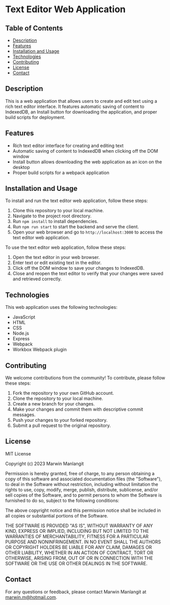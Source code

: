# Text Editor Web Application

## Table of Contents

- [Description](#description)
- [Features](#features)
- [Installation and Usage](#installation-and-usage)
- [Technologies](#technologies)
- [Contributing](#contributing)
- [License](#license)
- [Contact](#contact)

## Description

This is a web application that allows users to create and edit text using a rich text editor interface. It features automatic saving of content to IndexedDB, an Install button for downloading the application, and proper build scripts for deployment.

## Features

- Rich text editor interface for creating and editing text
- Automatic saving of content to IndexedDB when clicking off the DOM window
- Install button allows downloading the web application as an icon on the desktop
- Proper build scripts for a webpack application

## Installation and Usage

To install and run the text editor web application, follow these steps:

1. Clone this repository to your local machine.
2. Navigate to the project root directory.
3. Run `npm install` to install dependencies.
4. Run `npm run start` to start the backend and serve the client.
5. Open your web browser and go to `http://localhost:3000` to access the text editor web application.

To use the text editor web application, follow these steps:

1. Open the text editor in your web browser.
2. Enter text or edit existing text in the editor.
3. Click off the DOM window to save your changes to IndexedDB.
4. Close and reopen the text editor to verify that your changes were saved and retrieved correctly.

## Technologies

This web application uses the following technologies:

- JavaScript
- HTML
- CSS
- Node.js
- Express
- Webpack
- Workbox Webpack plugin

## Contributing

We welcome contributions from the community! To contribute, please follow these steps:

1. Fork the repository to your own GitHub account.
2. Clone the repository to your local machine.
3. Create a new branch for your changes.
4. Make your changes and commit them with descriptive commit messages.
5. Push your changes to your forked repository.
6. Submit a pull request to the original repository.

## License

MIT License

Copyright (c) 2023 Marwin Manlangit

Permission is hereby granted, free of charge, to any person obtaining a copy of this software and associated documentation files (the "Software"), to deal in the Software without restriction, including without limitation the rights to use, copy, modify, merge, publish, distribute, sublicense, and/or sell copies of the Software, and to permit persons to whom the Software is furnished to do so, subject to the following conditions:

The above copyright notice and this permission notice shall be included in all copies or substantial portions of the Software.

THE SOFTWARE IS PROVIDED "AS IS", WITHOUT WARRANTY OF ANY KIND, EXPRESS OR IMPLIED, INCLUDING BUT NOT LIMITED TO THE WARRANTIES OF MERCHANTABILITY, FITNESS FOR A PARTICULAR PURPOSE AND NONINFRINGEMENT. IN NO EVENT SHALL THE AUTHORS OR COPYRIGHT HOLDERS BE LIABLE FOR ANY CLAIM, DAMAGES OR OTHER LIABILITY, WHETHER IN AN ACTION OF CONTRACT, TORT OR OTHERWISE, ARISING FROM, OUT OF OR IN CONNECTION WITH THE SOFTWARE OR THE USE OR OTHER DEALINGS IN THE SOFTWARE.

## Contact

For any questions or feedback, please contact Marwin Manlangit at marwin.m@hotmail.com.